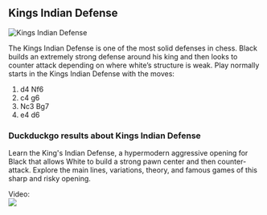 ## Kings Indian Defense

![Kings Indian Defense](https://www.thechesswebsite.com/wp-content/uploads/2012/07/kings-indian-defense-big.jpg)

The Kings Indian Defense is one of the most solid defenses in chess. Black builds an extremely strong defense around his king and then looks to counter attack depending on where white’s structure is weak.
Play normally starts in the Kings Indian Defense with the moves:
1. d4 Nf6
2. c4 g6
3. Nc3 Bg7
4. e4 d6


### Duckduckgo results about Kings Indian Defense

Learn the King's Indian Defense, a hypermodern aggressive opening for Black that allows White to build a strong pawn center and then counter-attack. Explore the main lines, variations, theory, and famous games of this sharp and risky opening.

Video:  
[![](https://tse1.mm.bing.net/th?id=OVF.oyN6R1QPZb0AUBct5qzQDA&pid=Api)](https://www.youtube.com/watch?v=mjXkOC-KpWw)

